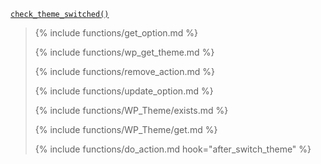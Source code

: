 <p><code><a href="https://developer.wordpress.org/reference/functions/check_theme_switched/">check_theme_switched()</a></code></p>

<blockquote>

{% include functions/get_option.md %}

{% include functions/wp_get_theme.md %}

{% include functions/remove_action.md %}

{% include functions/update_option.md %}

{% include functions/WP_Theme/exists.md %}

{% include functions/WP_Theme/get.md %}

{% include functions/do_action.md hook="after_switch_theme" %}

</blockquote>
